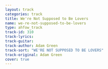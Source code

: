 ```yaml
---
layout: track
categories: track
title: We're Not Supposed to Be Lovers
name: we-re-not-supposed-to-be-lovers
type: ahfow_track
track-id: 310
track-lyrics: 
track-guitar: 
track-author: Adam Green
track-sort: "WE'RE NOT SUPPOSED TO BE LOVERS"
track-original: Adam Green
cover: true
---
```


